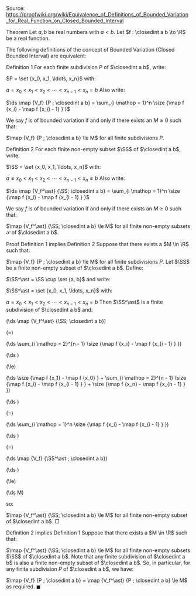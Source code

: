 # 

Source: https://proofwiki.org/wiki/Equivalence_of_Definitions_of_Bounded_Variation_for_Real_Function_on_Closed_Bounded_Interval



Theorem
Let $a, b$ be real numbers with $a < b$.
Let $f : \closedint a b \to \R$ be a real function. 

The following definitions of the concept of Bounded Variation (Closed Bounded Interval) are equivalent:

Definition 1
For each finite subdivision $P$ of $\closedint a b$, write: 

$P = \set {x_0, x_1, \ldots, x_n}$
with:

$a = x_0 < x_1 < x_2 < \cdots < x_{n - 1} < x_n = b$
Also write:

$\ds \map {V_f} {P ; \closedint a b} = \sum_{i \mathop = 1}^n \size {\map f {x_i} - \map f {x_{i - 1} } }$

We say $f$ is of bounded variation if and only if there exists an $M \ge 0$ such that:

$\map {V_f} {P ; \closedint a b} \le M$
for all finite subdivisions $P$.


Definition 2
For each finite non-empty subset $\SS$ of $\closedint a b$, write: 

$\SS = \set {x_0, x_1, \ldots, x_n}$
with:

$a \le x_0 < x_1 < x_2 < \cdots < x_{n - 1} < x_n \le b$
Also write:

$\ds \map {V_f^\ast} {\SS; \closedint a b} = \sum_{i \mathop = 1}^n \size {\map f {x_i} - \map f {x_{i - 1} } }$

We say $f$ is of bounded variation if and only if there exists an $M \ge 0$ such that:

$\map {V_f^\ast} {\SS; \closedint a b} \le M$
for all finite non-empty subsets $\mathcal S$ of $\closedint a b$.


Proof
Definition 1 implies Definition 2
Suppose that there exists a $M \in \R$ such that:

$\map {V_f} {P ; \closedint a b} \le M$
for all finite subdivisions $P$.
Let $\SS$ be a finite non-empty subset of $\closedint a b$. 
Define: 

$\SS^\ast = \SS \cup \set {a, b}$
and write: 

$\SS^\ast = \set {x_0, x_1, \ldots, x_n}$
with: 

$a = x_0 < x_1 < x_2 < \cdots < x_{n - 1} < x_n = b$
Then $\SS^\ast$ is a finite subdivision of $\closedint a b$ and:














\(\ds \map {V_f^\ast} {\SS; \closedint a b}\)

\(=\)







\(\ds \sum_{i \mathop = 2}^{n - 1} \size {\map f {x_i} - \map f {x_{i - 1} } }\)




















\(\ds \)

\(\le\)







\(\ds \size {\map f {x_1} - \map f {x_0} } + \sum_{i \mathop = 2}^{n - 1} \size {\map f {x_i} - \map f {x_{i - 1} } } + \size {\map f {x_n} - \map f {x_{n - 1} } }\)




















\(\ds \)

\(=\)







\(\ds \sum_{i \mathop = 1}^n \size {\map f {x_i} - \map f {x_{i - 1} } }\)




















\(\ds \)

\(=\)







\(\ds \map {V_f} {\SS^\ast ; \closedint a b}\)




















\(\ds \)

\(\le\)







\(\ds M\)









so: 

$\map {V_f^\ast} {\SS; \closedint a b} \le M$
for all finite non-empty subset of $\closedint a b$.
$\Box$

Definition 2 implies Definition 1
Suppose that there exists a $M \in \R$ such that:

$\map {V_f^\ast} {\SS; \closedint a b} \le M$
for all finite non-empty subsets $\SS$ of $\closedint a b$.
Note that any finite subdivision of $\closedint a b$ is also a finite non-empty subset of $\closedint a b$. 
So, in particular, for any finite subdivision $P$ of $\closedint a b$, we have: 

$\map {V_f} {P ; \closedint a b} = \map {V_f^\ast} {P ; \closedint a b} \le M$
as required.
$\blacksquare$





